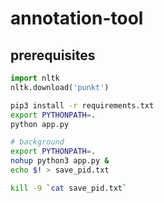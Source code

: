 # annotation-tool


## prerequisites
```python
import nltk
nltk.download('punkt')
```
```bash
pip3 install -r requirements.txt
export PYTHONPATH=.
python app.py

# background
export PYTHONPATH=.
nohup python3 app.py &
echo $! > save_pid.txt

kill -9 `cat save_pid.txt`
```